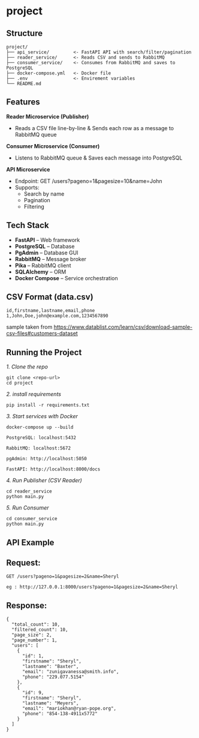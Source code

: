 # project

## Structure
```
project/
├── api_service/         <- FastAPI API with search/filter/pagination
├── reader_service/      <- Reads CSV and sends to RabbitMQ
├── consumer_service/    <- Consumes from RabbitMQ and saves to PostgreSQL
├── docker-compose.yml   <- Docker file
├── .env                 <- Envirement variables
└── README.md
```

## Features
**Reader Microservice (Publisher)**
- Reads a CSV file line-by-line & Sends each row as a message to RabbitMQ queue

**Consumer Microservice (Consumer)**
- Listens to RabbitMQ queue & Saves each message into PostgreSQL

**API Microservice**
- Endpoint: GET /users?pageno=1&pagesize=10&name=John
- Supports:
    - Search by name
    - Pagination
    -  Filtering

## Tech Stack
- **FastAPI** – Web framework
- **PostgreSQL** – Database
- **PgAdmin** – Database GUI
- **RabbitMQ** – Message broker
- **Pika** – RabbitMQ client
- **SQLAlchemy** – ORM
- **Docker Compose** – Service orchestration

## CSV Format (data.csv)
```
id,firstname,lastname,email,phone
1,John,Doe,john@example.com,1234567890

```
sample taken from https://www.datablist.com/learn/csv/download-sample-csv-files#customers-dataset


## Running the Project
*1. Clone the repo*
```
git clone <repo-url>
cd project

```

*2. install requirements*

```
pip install -r requirements.txt

```

*3. Start services with Docker*
```
docker-compose up --build

```
```
PostgreSQL: localhost:5432

RabbitMQ: localhost:5672

pgAdmin: http://localhost:5050

FastAPI: http://localhost:8000/docs

```

*4. Run Publisher (CSV Reader)*
```
cd reader_service
python main.py

```

*5. Run Consumer*
```
cd consumer_service
python main.py

```

## API Example

## Request:
```
GET /users?pageno=1&pagesize=2&name=Sheryl

eg : http://127.0.0.1:8000/users?pageno=1&pagesize=2&name=Sheryl

```

## Response:

```
{
  "total_count": 10,
  "filtered_count": 10,
  "page_size": 2,
  "page_number": 1,
  "users": [
    {
      "id": 1,
      "firstname": "Sheryl",
      "lastname": "Baxter",
      "email": "zunigavanessa@smith.info",
      "phone": "229.077.5154"
    },
    {
      "id": 9,
      "firstname": "Sheryl",
      "lastname": "Meyers",
      "email": "mariokhan@ryan-pope.org",
      "phone": "854-138-4911x5772"
    }
  ]
}
```